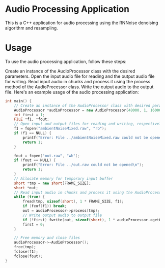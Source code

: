 # Audio Processing Application
This is a C++ application for audio processing using the RNNoise denoising algorithm and resampling.


# Usage
To use the audio processing application, follow these steps:

Create an instance of the AudioProcessor class with the desired parameters.
Open the input audio file for reading and the output audio file for writing.
Read input audio in chunks and process it using the process method of the AudioProcessor class.
Write the output audio to the output file.
Here's an example usage of the audio processing application:

```cpp
int main() {
    // Create an instance of the AudioProcessor class with desired parameters
    AudioProcessor *audioProcessor = new AudioProcessor(48000, 1, 16000, 48000);
    int first = 1;
    FILE *f1, *fout;
    // Open input and output files for reading and writing, respectively
    f1 = fopen("ambientNoiseMixed.raw", "rb");
    if (f1 == NULL) {
        printf("Error: File ../ambientNoiseMixed.raw could not be opened\n");
        return 1;
    }

    fout = fopen("out.raw", "wb");
    if (fout == NULL) {
        printf("Error: File ../out.raw could not be opened\n");
        return 1;
    }
    // Allocate memory for temporary input buffer
    short *tmp = new short[FRAME_SIZE];
    short *out;
    // Read input audio in chunks and process it using the AudioProcessor
    while (true) {
        fread(tmp, sizeof(short), 1 * FRAME_SIZE, f1);
        if (feof(f1)) break;
        out = audioProcessor->process(tmp);
        // Write output audio to output file
        if (!first) fwrite(out, sizeof(short), 1 * audioProcessor->getOutputBufferSize(), fout);
        first = 0;
    }

    // Free memory and close files
    audioProcessor->~AudioProcessor();
    free(tmp);
    fclose(f1);
    fclose(fout);
}
```
